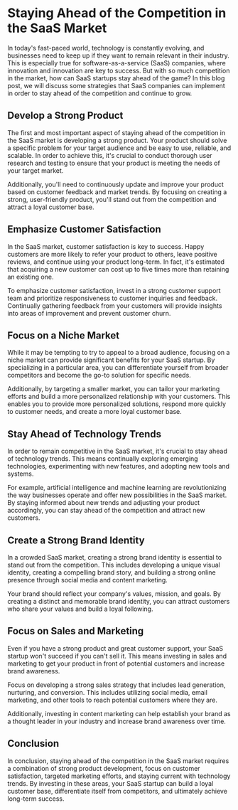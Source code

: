 # Staying Ahead of the Competition in the SaaS Market

In today's fast-paced world, technology is constantly evolving, and businesses need to keep up if they want to remain relevant in their industry. This is especially true for software-as-a-service (SaaS) companies, where innovation and innovation are key to success. But with so much competition in the market, how can SaaS startups stay ahead of the game? In this blog post, we will discuss some strategies that SaaS companies can implement in order to stay ahead of the competition and continue to grow.

## Develop a Strong Product

The first and most important aspect of staying ahead of the competition in the SaaS market is developing a strong product. Your product should solve a specific problem for your target audience and be easy to use, reliable, and scalable. In order to achieve this, it's crucial to conduct thorough user research and testing to ensure that your product is meeting the needs of your target market.

Additionally, you'll need to continuously update and improve your product based on customer feedback and market trends. By focusing on creating a strong, user-friendly product, you'll stand out from the competition and attract a loyal customer base.

## Emphasize Customer Satisfaction

In the SaaS market, customer satisfaction is key to success. Happy customers are more likely to refer your product to others, leave positive reviews, and continue using your product long-term. In fact, it's estimated that acquiring a new customer can cost up to five times more than retaining an existing one. 

To emphasize customer satisfaction, invest in a strong customer support team and prioritize responsiveness to customer inquiries and feedback. Continually gathering feedback from your customers will provide insights into areas of improvement and prevent customer churn.

## Focus on a Niche Market

While it may be tempting to try to appeal to a broad audience, focusing on a niche market can provide significant benefits for your SaaS startup. By specializing in a particular area, you can differentiate yourself from broader competitors and become the go-to solution for specific needs.

Additionally, by targeting a smaller market, you can tailor your marketing efforts and build a more personalized relationship with your customers. This enables you to provide more personalized solutions, respond more quickly to customer needs, and create a more loyal customer base.

## Stay Ahead of Technology Trends

In order to remain competitive in the SaaS market, it's crucial to stay ahead of technology trends. This means continually exploring emerging technologies, experimenting with new features, and adopting new tools and systems.

For example, artificial intelligence and machine learning are revolutionizing the way businesses operate and offer new possibilities in the SaaS market. By staying informed about new trends and adjusting your product accordingly, you can stay ahead of the competition and attract new customers.

## Create a Strong Brand Identity

In a crowded SaaS market, creating a strong brand identity is essential to stand out from the competition. This includes developing a unique visual identity, creating a compelling brand story, and building a strong online presence through social media and content marketing.

Your brand should reflect your company's values, mission, and goals. By creating a distinct and memorable brand identity, you can attract customers who share your values and build a loyal following.

## Focus on Sales and Marketing

Even if you have a strong product and great customer support, your SaaS startup won't succeed if you can't sell it. This means investing in sales and marketing to get your product in front of potential customers and increase brand awareness.

Focus on developing a strong sales strategy that includes lead generation, nurturing, and conversion. This includes utilizing social media, email marketing, and other tools to reach potential customers where they are.

Additionally, investing in content marketing can help establish your brand as a thought leader in your industry and increase brand awareness over time.

## Conclusion

In conclusion, staying ahead of the competition in the SaaS market requires a combination of strong product development, focus on customer satisfaction, targeted marketing efforts, and staying current with technology trends. By investing in these areas, your SaaS startup can build a loyal customer base, differentiate itself from competitors, and ultimately achieve long-term success.